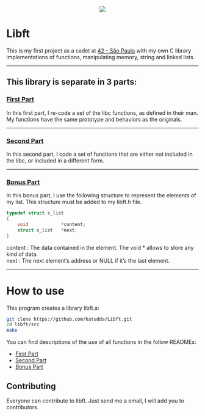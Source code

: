 <p align='center'>
<img src="https://github.com/katudda/Libft/libftm.png">
</p>

# Libft
This is my first project as a cadet at <a href ="https://www.42sp.org.br/">42 - São Paulo</a> with my own C library implementations of functions, manipulating memory, string and linked lists.

---

## This library is separate in 3 parts:
### [First Part](./src/FIRST_PART.md)
In this first part, I re-code a set of the libc functions, as defined in their
man. My functions have the same prototype and behaviors as the originals.

---

### [Second Part](./src/SECOND_PART.md)
In this second part, I code a set of functions that are either not included in the
libc, or included in a different form.

---

### [Bonus Part](./src/BONUS_PART.md)
In this bonus part, I use the following structure to represent the elements of my list.
This structure must be added to my libft.h file.
```c
typedef struct s_list
{
	void			*content;
	struct s_list	*next;
}	
```
content : The data contained in the element. The void * allows to store any kind
of data.<br>
next : The next element’s address or NULL if it’s the last element.

---
# How to use

This program creates a library libft.a:
```bash
git clone https://github.com/katudda/Libft.git
cd libft/src
make
```
You can find descriptions of the use of all functions in the follow READMEs:
 - [First Part](./src/FIRST_PART.md)
 - [Second Part](./src/SECOND_PART.md)
 - [Bonus Part](./src/BONUS_PART.md)

## Contributing
Everyone can contribute to libft. Just send me a email, I will add you to contributors.

